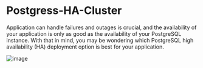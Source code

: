 # Postgress-HA-Cluster
Application can handle failures and outages is crucial, and the availability of your application is only as good as the availability of your PostgreSQL instance. With that in mind, you may be wondering which PostgreSQL high availability (HA) deployment option is best for your application.

![image](https://github.com/user-attachments/assets/b6fd5f64-0117-4134-a773-114dc957bf7b)
